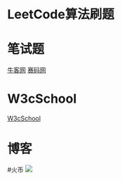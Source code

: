 # LeetCode算法刷题
[](https://leetcode-cn.com/)

# 笔试题
[牛客网](https://www.nowcoder.com/contestRoom)
[赛码网](https://exercise.acmcoder.com/comp_ques?type=0)

# W3cSchool
[W3cSchool](https://www.w3cschool.cn/exam)

# 博客
[](https://github.com/fengshi123/blog)

#火币
![](https://www.huobi.fm/zh-cn/download/#exchange)